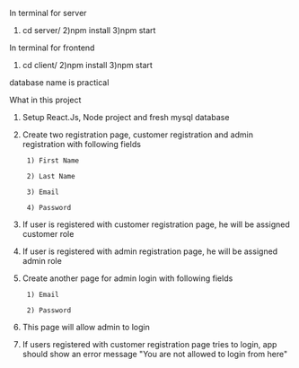 


In terminal for server 

1) cd server/
2)npm install
3)npm start


In terminal for frontend 

1) cd client/
2)npm install
3)npm start

database name is practical 

What in this project 

1) Setup React.Js, Node project and fresh mysql database

2) Create two registration page, customer registration and admin registration with following fields

        1) First Name

        2) Last Name

        3) Email

        4) Password

3) If user is registered with customer registration page, he will be assigned customer role

4) If user is registered with admin registration page, he will be assigned admin role

5) Create another page for admin login with following fields

        1) Email

        2) Password

6) This page will allow admin to login

7) If users registered with customer registration page tries to login, app should show an error message "You are not allowed to login from here"  
